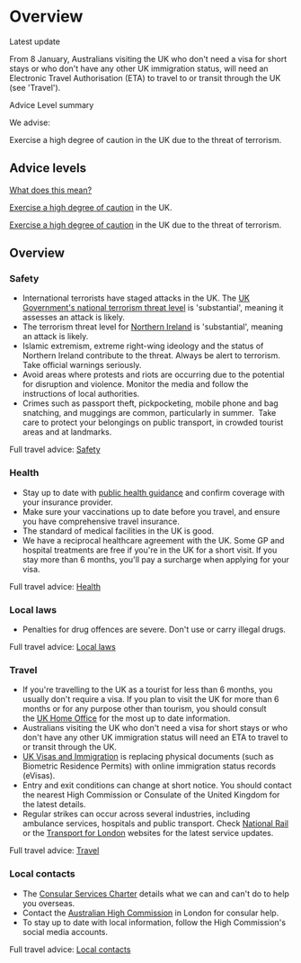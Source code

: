 # Overview

Latest update

From 8 January, Australians visiting the UK who don't need a visa for short stays or who don't have any other UK immigration status, will need an Electronic Travel Authorisation (ETA) to travel to or transit through the UK (see 'Travel').

Advice Level summary

We advise:

Exercise a high degree of caution in the UK due to the threat of terrorism.

## Advice levels

[What does this mean?](/before-you-go/travel-advice-explained/)

[Exercise a high degree of caution](https://www.smartraveller.gov.au/consular-services/travel-advice-explained#level2) in the UK.

[Exercise a high degree of caution](https://www.smartraveller.gov.au/consular-services/travel-advice-explained#level2) in the UK due to the threat of terrorism.

## Overview

### Safety

* International terrorists have staged attacks in the UK. The [UK Government's national terrorism threat level](https://www.gov.uk/terrorism-national-emergency) is 'substantial', meaning it assesses an attack is likely.
* The terrorism threat level for [Northern Ireland](https://www.mi5.gov.uk/threat-levels) is 'substantial', meaning an attack is likely.
* Islamic extremism, extreme right-wing ideology and the status of Northern Ireland contribute to the threat. Always be alert to terrorism. Take official warnings seriously.
* Avoid areas where protests and riots are occurring due to the potential for disruption and violence. Monitor the media and follow the instructions of local authorities.
* Crimes such as passport theft, pickpocketing, mobile phone and bag snatching, and muggings are common, particularly in summer.  Take care to protect your belongings on public transport, in crowded tourist areas and at landmarks.

Full travel advice: [Safety](#safety)

### Health

* Stay up to date with [public health guidance](https://www.gov.uk/coronavirus) and confirm coverage with your insurance provider.
* Make sure your vaccinations up to date before you travel, and ensure you have comprehensive travel insurance.
* The standard of medical facilities in the UK is good.
* We have a reciprocal healthcare agreement with the UK. Some GP and hospital treatments are free if you're in the UK for a short visit. If you stay more than 6 months, you'll pay a surcharge when applying for your visa.

Full travel advice: [Health](#health)

### Local laws

* Penalties for drug offences are severe. Don't use or carry illegal drugs.

Full travel advice: [Local laws](#local-laws)

### Travel

* If you're travelling to the UK as a tourist for less than 6 months, you usually don't require a visa. If you plan to visit the UK for more than 6 months or for any purpose other than tourism, you should consult the [UK Home Office](https://www.gov.uk/government/organisations/uk-visas-and-immigration) for the most up to date information.
* Australians visiting the UK who don't need a visa for short stays or who don't have any other UK immigration status will need an ETA to travel to or transit through the UK.
* [UK Visas and Immigration](https://www.gov.uk/guidance/online-immigration-status-evisa) is replacing physical documents (such as Biometric Residence Permits) with online immigration status records (eVisas).
* Entry and exit conditions can change at short notice. You should contact the nearest High Commission or Consulate of the United Kingdom for the latest details.
* Regular strikes can occur across several industries, including ambulance services, hospitals and public transport. Check [National Rail](http://www.nationalrail.co.uk/) or the [Transport for London](https://tfl.gov.uk/) websites for the latest service updates.

Full travel advice: [Travel](#travel)

### Local contacts

* The [Consular Services Charter](https://www.smartraveller.gov.au/consular-services/consular-services-charter) details what we can and can't do to help you overseas.
* Contact the [Australian High Commission](https://uk.highcommission.gov.au/) in London for consular help.
* To stay up to date with local information, follow the High Commission's social media accounts.

Full travel advice: [Local contacts](#local-contacts)